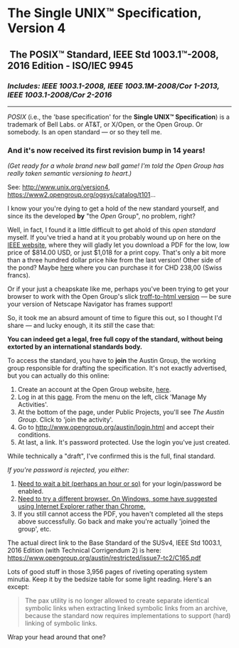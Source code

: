 # **The Single UNIX™ Specification, Version 4**
##  The POSIX™ Standard, IEEE Std 1003.1™-2008, 2016 Edition - ISO/IEC 9945
### _Includes: IEEE 1003.1-2008, IEEE 1003.1M-2008/Cor 1-2013, IEEE 1003.1-2008/Cor 2-2016_

----

_POSIX_ (i.e., the 'base specification' for the **Single UNIX™ Specification**) is a trademark of Bell Labs.
 or AT&T, or X/Open, or the Open Group. Or somebody. Is an open standard — or so they tell me.

### **And it's now received its first revision bump in 14 years!**
_(Get ready for a whole brand new ball game! I'm told the Open Group has really taken semantic versioning to heart.)_ 

See: http://www.unix.org/version4, https://www2.opengroup.org/ogsys/catalog/t101...

I know your you're dying to get a hold of the new standard yourself,
and since its the developed **by** "the _Open_ Group", no problem, right?

Well, in fact, I found it a little difficult to get ahold of this _open standard_ myself. If you've tried a hand at it you probably wound up on here on the [IEEE website](http://ieeexplore.ieee.org/document/7582338/), where they will gladly let you download a PDF for the low, low price of $814.00 USD, or just $1,018 for a print copy. That's only a bit more than a three hundred dollar price hike from the last version! Other side of the pond? Maybe [here](http://www.iso.org/iso/iso_catalogue/catalogue_tc/catalogue_detail.htm?csnumber=50516) where you can purchase it for CHD 238,00 (Swiss francs). 

Or if your just a cheapskate like me, perhaps you've been trying to get your browser to work with the Open Group's slick [troff-to-html version](http://pubs.opengroup.org/onlinepubs/9699919799) — be sure your version of Netscape Navigator has frames support!


So, it took me an absurd amount of time to figure this out, so I thought I'd share — and lucky enough, it its _still_ the case that:
  
**You can indeed get a legal, free full copy of the standard, without being extorted by an international standards body.**

To access the standard, you have to **join** the Austin Group, the working group responsible for drafting the specification.
It's not exactly advertised, but you can actually do this online: 
  1. Create an account at the Open Group website, [here](https://www2.opengroup.org/ogsys/common/createIndividual.html).  
  2. Log in at this [page](https://collaboration.opengroup.org/operational/portal.php). From the menu on the left, click 'Manage My Activities'.
  3. At the bottom of the page, under Public Projects, you'll see _The Austin Group_. Click to 'join the activity'.
  4. Go to http://www.opengroup.org/austin/login.html and accept their conditions.
  5. At last, a link. It's password protected. Use the login you've just created.

While technically a "draft", I've confirmed this is the full, final standard.

_If you're password is rejected, you either:_
  1. [Need to wait a bit (perhaps an hour or so)](https://github.com/geoff-codes/posix-standard/issues/3) for your login/password be enabled.
  2. [Need to try a different browser. On Windows, some have suggested using Internet Explorer rather than Chrome.](https://github.com/geoff-codes/posix-standard/issues/2) 
  3. If you still cannot access the PDF, you haven't completed all the steps above successfully. Go back and make you're actually 'joined the group', etc.

The actual direct link to the Base Standard of the SUSv4, IEEE Std 1003.1, 2016 Edition (with Technical Corrigendum 2) is here:  
https://www.opengroup.org/austin/restricted/issue7-tc2/C165.pdf

Lots of good stuff in those 3,956 pages of riveting operating system minutia. Keep it by the bedsize table for some light reading. Here's an except:

> The pax utility is no longer allowed to create separate identical symbolic links when extracting linked symbolic links from an archive, because the standard now requires implementations to support (hard) linking of symbolic links.

Wrap your head around that one?
